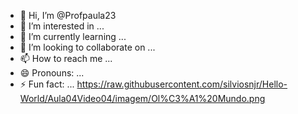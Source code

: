 - 👋 Hi, I’m @Profpaula23
- 👀 I’m interested in ...
- 🌱 I’m currently learning ...
- 💞️ I’m looking to collaborate on ...
- 📫 How to reach me ...
- 😄 Pronouns: ...
- ⚡ Fun fact: ...
https://raw.githubusercontent.com/silviosnjr/Hello-World/Aula04Video04/imagem/Ol%C3%A1%20Mundo.png
<!---
Profpaula23/Profpaula23 is a ✨ special ✨ repository because its `README.md` (this file) appears on your GitHub profile.
You can click the Preview link to take a look at your changes.
--->

